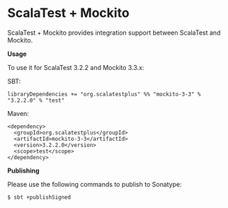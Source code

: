 # ScalaTest + Mockito
ScalaTest + Mockito provides integration support between ScalaTest and Mockito.

**Usage**

To use it for ScalaTest 3.2.2 and Mockito 3.3.x: 

SBT: 

```
libraryDependencies += "org.scalatestplus" %% "mockito-3-3" % "3.2.2.0" % "test"
```

Maven: 

```
<dependency>
  <groupId>org.scalatestplus</groupId>
  <artifactId>mockito-3-3</artifactId>
  <version>3.2.2.0</version>
  <scope>test</scope>
</dependency>
```

**Publishing**

Please use the following commands to publish to Sonatype: 

```
$ sbt +publishSigned
```
